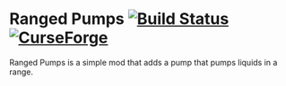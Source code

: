 # Ranged Pumps [![Build Status](https://jenkins.raoulvdberge.com/buildStatus/icon?job=rangedpumps-mc1.15)](https://jenkins.raoulvdberge.com/job/rangedpumps-mc1.15/) [![CurseForge](http://cf.way2muchnoise.eu/full_247496_downloads.svg)](http://minecraft.curseforge.com/projects/ranged-pumps)

Ranged Pumps is a simple mod that adds a pump that pumps liquids in a range.
